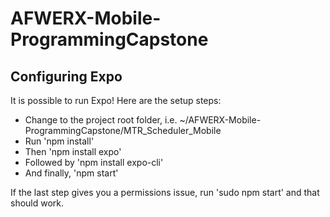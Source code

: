 # AFWERX-Mobile-ProgrammingCapstone

## Configuring Expo

It is possible to run Expo!  Here are the setup steps:

* Change to the project root folder, i.e. ~/AFWERX-Mobile-ProgrammingCapstone/MTR_Scheduler_Mobile
* Run 'npm install'
* Then 'npm install expo'
* Followed by 'npm install expo-cli'
* And finally, 'npm start'

If the last step gives you a permissions issue, run 'sudo npm start' and that should work.

